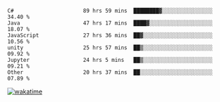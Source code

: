 <!--START_SECTION:waka-->

```text
C#                      89 hrs 59 mins  ████████▓░░░░░░░░░░░░░░░░   34.40 %
Java                    47 hrs 17 mins  ████▓░░░░░░░░░░░░░░░░░░░░   18.07 %
JavaScript              27 hrs 36 mins  ██▓░░░░░░░░░░░░░░░░░░░░░░   10.56 %
unity                   25 hrs 57 mins  ██▒░░░░░░░░░░░░░░░░░░░░░░   09.92 %
Jupyter                 24 hrs 5 mins   ██▒░░░░░░░░░░░░░░░░░░░░░░   09.21 %
Other                   20 hrs 37 mins  ██░░░░░░░░░░░░░░░░░░░░░░░   07.89 %
```

<!--END_SECTION:waka-->
[![wakatime](https://wakatime.com/badge/user/6c2f442e-41b4-42e3-bc06-d5d8203ad1da.svg)](https://wakatime.com/@6c2f442e-41b4-42e3-bc06-d5d8203ad1da)

